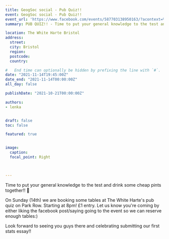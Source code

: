 ```yaml
---
title: GeogSoc social - Pub Quiz!!
event: GeogSoc social - Pub Quiz!!
event_url: 'https://www.facebook.com/events/587703138950163/?acontext=%7B%22source%22%3A%2229%22%2C%22ref_notif_type%22%3A%22plan_user_invited%22%2C%22action_history%22%3A%22null%22%7D&notif_id=1635866519151302&notif_t=plan_user_invited&ref=notif'
summary: PUB QUIZ!! - Time to put your general knowledge to the test and drink some cheap pints together!! 

location: The White Harte Bristol
address: 
  street: 
  city: Bristol
  region: 
  postcode: 
  country: 

#   End time can optionally be hidden by prefixing the line with `#`.
date: "2021-11-14T19:45:00Z"
date_end: "2021-11-14T00:00:00Z"
all_day: false

publishDate: "2021-10-21T00:00:00Z"

authors:
- lenka


draft: false
toc: false

featured: true


image:
  caption: 
  focal_point: Right


 
---
```


Time to put your general knowledge to the test and drink some cheap pints together!! 🤩

On Sunday (14th) we are booking some tables at The White Harte's pub quiz on Park Row. Starting at 8pm! £1 entry.
Let us know you're coming by either liking the facebook post/saying going to the event so we can reserve enough tables:)

Look forward to seeing you guys there and celebrating submitting our first stats essay!!